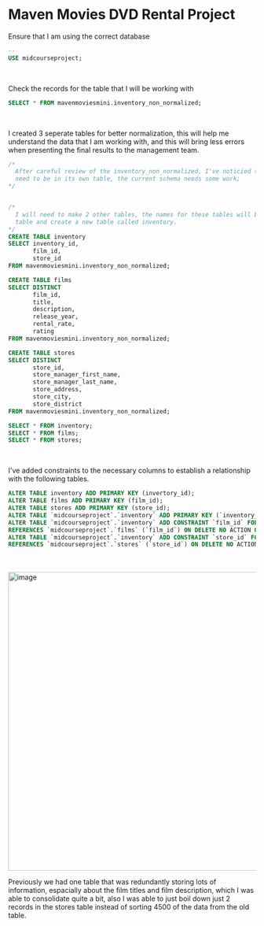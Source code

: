 # Maven Movies DVD Rental Project

Ensure that I am using the correct database
```sql
-- 
USE midcourseproject;
```
<br>

Check the records for the table that I will be working with
```sql
SELECT * FROM mavenmoviesmini.inventory_non_normalized;
```
<br>

I created 3 seperate tables for better normalization, this will help me understand the data that I am working with, and this will bring less errors when presenting the final results to the management team.
```sql
/* 
  After careful review of the inventory_non_normalized, I've noticied that there is only 1 table that consists of multiple columns that 
  need to be in its own table, the current schema needs some work;
*/


/* 
  I will need to make 2 other tables, the names for these tables will be films and stores, I will also drop current the inventory_non_normalized
  table and create a new table called inventory.
*/
CREATE TABLE inventory
SELECT inventory_id,
	   film_id,
       store_id
FROM mavenmoviesmini.inventory_non_normalized;

CREATE TABLE films
SELECT DISTINCT
	   film_id,
	   title,
       description,
       release_year,
       rental_rate,
       rating
FROM mavenmoviesmini.inventory_non_normalized;

CREATE TABLE stores
SELECT DISTINCT 
	   store_id,
	   store_manager_first_name,
       store_manager_last_name,
       store_address,
       store_city,
       store_district
FROM mavenmoviesmini.inventory_non_normalized;

SELECT * FROM inventory;
SELECT * FROM films;
SELECT * FROM stores;
```
<br>

I've added constraints to the necessary columns to establish a relationship with the following tables. 
```sql 
ALTER TABLE inventory ADD PRIMARY KEY (invertory_id);
ALTER TABLE films ADD PRIMARY KEY (film_id);
ALTER TABLE stores ADD PRIMARY KEY (store_id);
ALTER TABLE `midcourseproject`.`inventory` ADD PRIMARY KEY (`inventory_id`), ADD INDEX `film_id_idx` (`film_id` ASC) VISIBLE;
ALTER TABLE `midcourseproject`.`inventory` ADD CONSTRAINT `film_id` FOREIGN KEY (`film_id`)
REFERENCES `midcourseproject`.`films` (`film_id`) ON DELETE NO ACTION ON UPDATE NO ACTION;
ALTER TABLE `midcourseproject`.`inventory` ADD CONSTRAINT `store_id` FOREIGN KEY (`store_id`) 
REFERENCES `midcourseproject`.`stores` (`store_id`) ON DELETE NO ACTION ON UPDATE NO ACTION;
```
<br><br>
<img width="607" alt="image" src="https://github.com/Cahn-C/MySQL/assets/72324462/e2d37291-3390-469d-9215-464aad6dcf83">
<br>

Previously we had one table that was redundantly storing lots of information, espacially about the film titles and film description, which I was able to consolidate quite a bit, also I was able to just boil down just 2 records in the stores table instead of sorting 4500 of the data from the old table.
